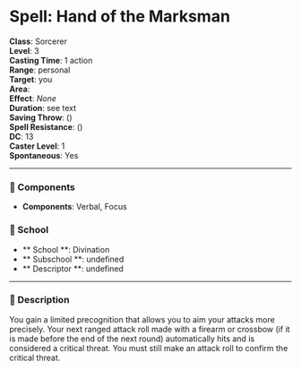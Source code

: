 
# Spell: Hand of the Marksman
**Class**: Sorcerer  
**Level**: 3  
**Casting Time**: 1 action  
**Range**: personal  
**Target**: you  
**Area**:   
**Effect**: _None_  
**Duration**: see text  
**Saving Throw**:  ()  
**Spell Resistance**:  ()  
**DC**: 13  
**Caster Level**: 1  
**Spontaneous**: Yes

---

### 🔮 Components
- **Components**: Verbal, Focus

### 🏫 School
- ** School **: Divination
- ** Subschool **: undefined
- ** Descriptor **: undefined
---

### 📜 Description
You gain a limited precognition that allows you to aim your attacks more precisely. Your next ranged attack roll made with a firearm or crossbow (if it is made before the end of the next round) automatically hits and is considered a critical threat. You must still make an attack roll to confirm the critical threat.
